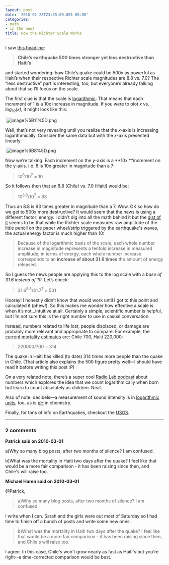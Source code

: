 ```yaml
---
layout: post
date: '2010-02-28T23:35:00.001-05:00'
categories:
- math
- in the news
title: How the Richter Scale Works
---
```



I saw [this headline](http://www.examiner.com/x-4454-Geopolitics-Examiner~y2010m2d28-Chiles-earthquake-500-times-stronger-yet-less-destructive-than-Haitis-Photos):
<blockquote> 

**Chile’s earthquake 500 times stronger yet less destructive than Haiti’s**
</blockquote>

and started wondering: how Chile’s quake could be 500x as powerful as Haiti’s when their respective Richter scale magnitudes are 8.8 vs. 7.0? The “less destructive” part is interesting, too, but everyone’s already talking about that so I’ll focus on the scale.

The first clue is that the scale is [logarithmic](http://en.wikipedia.org/wiki/Logarithm). That means that each increment of 1 is a 10x increase in magnitude. If you were to plot *x* vs. *log<sub>10</sub>(x)*, it might look like this:

&#160;![image%5B11%5D.png](image%5B11%5D.png)&#160;

Well, that’s not very revealing until you realize that the *x*-axis is increasing logarithmically. Consider the same data but with the *x*-axis presented linearly:

&#160;![image%5B8%5D.png](image%5B8%5D.png)

Now we’re talking. Each increment on the *y*-axis is a **10x **increment on the y-axis. i.e. 8 is 10x greater in magnitude than a 7:
<blockquote> 

10<sup>8</sup>/10<sup>7</sup> = 10</sup></sup>
</blockquote>

So it follows then that an 8.8 (Chile) vs. 7.0 (Haiti) would be:
<blockquote> 

10<sup>8.8</sup>/10<sup>7</sup> = 63
</blockquote>

Thus an 8.8 is 63 times greater in magnitude than a 7. Wow. OK so how do we get to 500x more destructive? It would seem that the news is using a different factor: energy. I didn’t dig into all the math behind it but the [gist of it](http://en.wikipedia.org/wiki/Richter_magnitude_scale#Richter_magnitudes) seems to be that while the Richter scale measures raw amplitude of the little pencil on the paper wheel/strip triggered by the earthquake's waves, the actual energy factor is much higher than 10:
<blockquote> 

Because of the logarithmic basis of the scale, each whole number increase in magnitude represents a tenfold increase in measured amplitude; in terms of energy, each whole number increase corresponds to an **increase of about 31.6 times** the amount of energy released.
</blockquote>

So I guess the news people are applying this to the log scale with a *base of 31.6 instead of 10*. Let’s check:
<blockquote> 

31.6<sup>8.8</sup>/31.7<sup>7</sup> = 501
</blockquote>

Hooray! I honestly didn’t know that would work until I got to this point and calculated it (phew!). So this makes me wonder how effective a scale is when it’s not…intuitive at all. Certainly a simple, scientific number is helpful, but I’m not sure this is the right number to use in casual conversation. 

Instead, numbers related to life lost, people displaced, or damage are probably more relevant and appropriate to compare. For example, the [current mortality estimates](http://online.wsj.com/article/SB10001424052748704089904575094013194396670.html?mod=WSJ-World-LeadStory) are: Chile 700, Haiti 220,000:
<blockquote> 

220000/700 = 314
</blockquote>

The quake in Haiti has killed (to date) 314 times more people than the quake in Chile. (That article also explains the 500 figure pretty well—I should have read it before writing this post :P)

On a very related note, there’s a super cool [Radio Lab podcast](http://www.wnyc.org/shows/radiolab/episodes/2009/10/09) about numbers which explores the idea that we count logarithmically when born but learn to count absolutely as children. Neat.

Also of note: decibels—a measurement of sound intensity is in [logarithmic units](http://en.wikipedia.org/wiki/Logarithmic_unit#Examples), too, as is [pH](http://en.wikipedia.org/wiki/PH) in chemistry.

Finally, for tons of info on Earthquakes, checkout the [USGS](http://earthquake.usgs.gov/earthquakes/).

---

### 2 comments

**Patrick said on 2010-03-01**

a)Why so many blog posts, after two months of silence?  I am confused.

b)What was the mortality in Haiti two days after the quake?  I feel like that would be a more fair comparison - it has been raising since then, and Chile's will raise too.

**Michael Haren said on 2010-03-01**

@Patrick,

> a)Why so many blog posts, after two months of silence? I am confused.

I write when I can. Sarah and the girls were out most of Saturday so I had time to finish off a bunch of posts and write some new ones.

> b)What was the mortality in Haiti two days after the quake? I feel like that would be a more fair comparison - it has been raising since then, and Chile's will raise too.

I agree. In this case, Chile's won't grow nearly as fast as Haiti's but you're right--a time-corrected comparison would be best.

